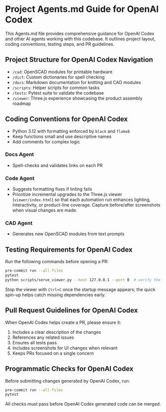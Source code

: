 # Project Agents.md Guide for OpenAI Codex

This Agents.md file provides comprehensive guidance for OpenAI Codex and other AI agents working with this codebase. It outlines project layout, coding conventions, testing steps, and PR guidelines.

## Project Structure for OpenAI Codex Navigation

- `/cad`: OpenSCAD modules for printable hardware
- `/dict`: Custom dictionaries for spell checking
- `/docs`: Markdown documentation for knitting and CAD modules
- `/scripts`: Helper scripts for common tasks
- `/tests`: Pytest suite to validate the codebase
- `/viewer`: Three.js experience showcasing the product assembly roadmap

## Coding Conventions for OpenAI Codex

- Python 3.12 with formatting enforced by `black` and `flake8`
- Keep functions small and use descriptive names
- Add comments for complex logic

### Docs Agent
- Spell-checks and validates links on each PR

### Code Agent
- Suggests formatting fixes if linting fails
- Prioritize incremental upgrades to the Three.js viewer (`viewer/index.html`)
  so that each automation run enhances lighting, interactivity, or product-line
  coverage. Capture before/after screenshots when visual changes are made.

### CAD Agent
- Generates new OpenSCAD modules from text prompts

## Testing Requirements for OpenAI Codex

Run the following commands before opening a PR:

```bash
pre-commit run --all-files
pytest
python scripts/serve_viewer.py --host 127.0.0.1 --port 0  # verify the viewer starts
```

Stop the viewer with `Ctrl+C` once the startup message appears; the quick spin-up
helps catch missing dependencies early.

## Pull Request Guidelines for OpenAI Codex

When OpenAI Codex helps create a PR, please ensure it:

1. Includes a clear description of the changes
2. References any related issues
3. Ensures all tests pass
4. Includes screenshots for UI changes when relevant
5. Keeps PRs focused on a single concern

## Programmatic Checks for OpenAI Codex

Before submitting changes generated by OpenAI Codex, run:

```bash
pre-commit run --all-files
pytest
```

All checks must pass before OpenAI Codex generated code can be merged.
